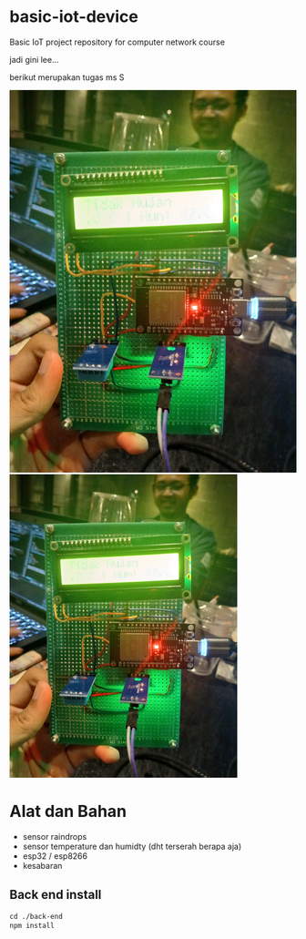 # basic-iot-device
Basic IoT project repository for computer network course

jadi gini lee...

berikut merupakan tugas ms S 

![Hasilnya](img/gambar.jpg)
<img src="img/gambar.jpg" alt="Hasilnya" width="400"/>

# Alat dan Bahan
- sensor raindrops
- sensor temperature dan humidty (dht terserah berapa aja)
- esp32 / esp8266
- kesabaran

## Back end install
```
cd ./back-end
npm install
```


